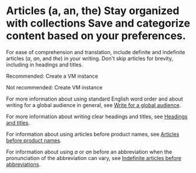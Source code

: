 
# Articles (a, an, the) Stay organized with collections Save and categorize content based on your preferences.

For ease of comprehension and translation, include definite and indefinite
articles (*a*, *an*, and *the*) in your writing. Don't skip
articles for brevity, including in headings and titles.

Recommended: Create a VM instance

Not recommended: Create VM instance

For more information about using standard English word order and about writing
for a global audience in general, see
[Write for a global audience](/style/translation).

For more information about writing clear headings and titles, see
[Headings and titles](/style/headings).

For information about using articles before product names, see
[Articles before product names](/style/product-names#the-with-names).

For information about using *a* or *an* before an abbreviation when the pronunciation
of the abbreviation can vary, see
[Indefinite articles before abbreviations](/style/abbreviations#articles).


